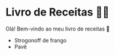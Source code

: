 # Livro de Receitas :man_cook:

Olá! Bem-vindo ao meu livro de receitas :wave:

- Strogonoff de frango
- Pavê